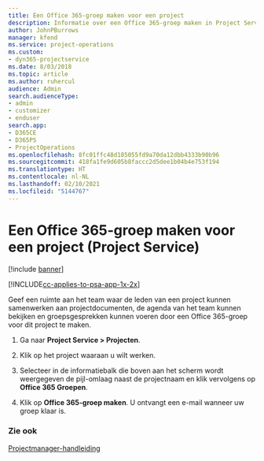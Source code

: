 ```yaml
---
title: Een Office 365-groep maken voor een project
description: Informatie over een Office 365-groep maken in Project Service
author: JohnPBurrows
manager: kfend
ms.service: project-operations
ms.custom:
- dyn365-projectservice
ms.date: 8/03/2018
ms.topic: article
ms.author: ruhercul
audience: Admin
search.audienceType:
- admin
- customizer
- enduser
search.app:
- D365CE
- D365PS
- ProjectOperations
ms.openlocfilehash: 8fc01ffc48d185055fd9a70da12dbb4333b90b96
ms.sourcegitcommit: 418fa1fe9d605b8faccc2d5dee1b04b4e753f194
ms.translationtype: HT
ms.contentlocale: nl-NL
ms.lasthandoff: 02/10/2021
ms.locfileid: "5144767"
---
```

# <a name="create-an-office-365-group-for-a-project-project-service"></a>Een Office 365-groep maken voor een project (Project Service)

[!include [banner](../includes/psa-now-project-operations.md)]

[!INCLUDE[cc-applies-to-psa-app-1x-2x](../includes/cc-applies-to-psa-app-1x-2x.md)]

Geef een ruimte aan het team waar de leden van een project kunnen samenwerken aan projectdocumenten, de agenda van het team kunnen bekijken en groepsgesprekken kunnen voeren door een Office 365-groep voor dit project te maken.  
  
1.  Ga naar **Project Service > Projecten**.  
  
2.  Klik op het project waaraan u wilt werken.  
  
3.  Selecteer in de informatiebalk die boven aan het scherm wordt weergegeven de pijl-omlaag naast de projectnaam en klik vervolgens op **Office 365 Groepen**.  
  
4.  Klik op **Office 365-groep maken**. U ontvangt een e-mail wanneer uw groep klaar is.  
  
### <a name="see-also"></a>Zie ook  
 [Projectmanager-handleiding](../psa/project-manager-guide.md)
